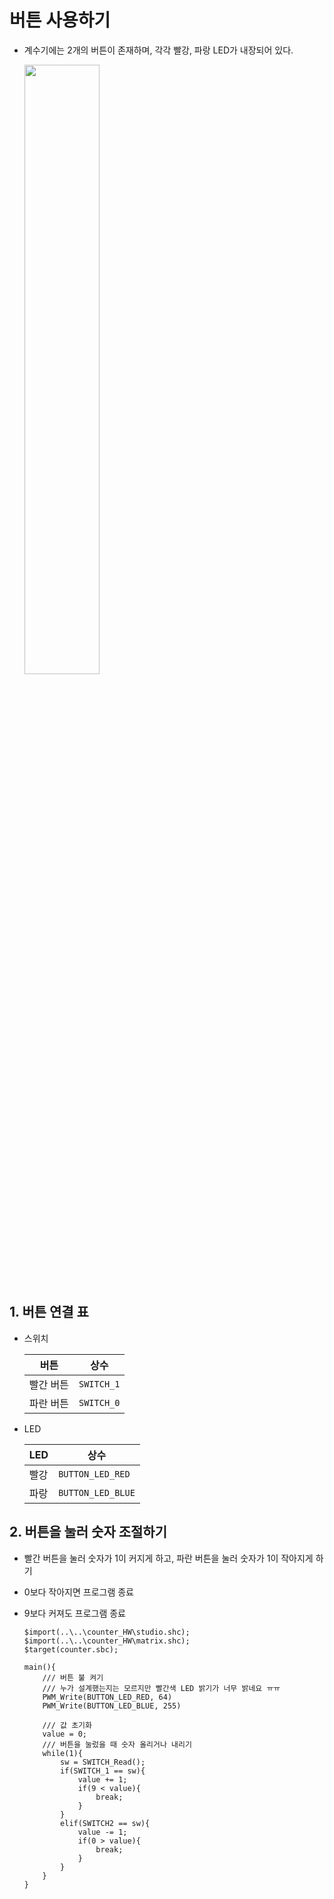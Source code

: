 # 버튼 사용하기

- 계수기에는 2개의 버튼이 존재하며, 각각 빨강, 파랑 LED가 내장되어 있다.

  <image src = "..\Res\countersw.png" width="50%">

## 1. 버튼 연결 표

- 스위치

  |버튼|상수|
  |----|----|
  |빨간 버튼|`SWITCH_1`|
  |파란 버튼|`SWITCH_0`|

- LED

  |LED|상수|
  |----|----|
  |빨강|`BUTTON_LED_RED`|
  |파랑|`BUTTON_LED_BLUE`|

## 2. 버튼을 눌러 숫자 조절하기

- 빨간 버튼을 눌러 숫자가 1이 커지게 하고, 파란 버튼을 눌러 숫자가 1이 작아지게 하기
- 0보다 작아지면 프로그램 종료
- 9보다 커져도 프로그램 종료

  ```
  $import(..\..\counter_HW\studio.shc);
  $import(..\..\counter_HW\matrix.shc);
  $target(counter.sbc);

  main(){
      /// 버튼 불 켜기
      /// 누가 설계했는지는 모르지만 빨간색 LED 밝기가 너무 밝네요 ㅠㅠ
      PWM_Write(BUTTON_LED_RED, 64)
      PWM_Write(BUTTON_LED_BLUE, 255)

      /// 값 초기화
      value = 0;
      /// 버튼을 눌렀을 때 숫자 올리거나 내리기
      while(1){
          sw = SWITCH_Read();
          if(SWITCH_1 == sw){
              value += 1;
              if(9 < value){
                  break;
              }
          }
          elif(SWITCH2 == sw){
              value -= 1;
              if(0 > value){
                  break;
              }
          }
      }
  }
  ```
